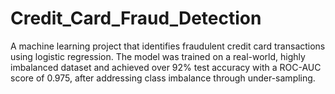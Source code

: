 # Credit_Card_Fraud_Detection
A machine learning project that identifies fraudulent credit card transactions using logistic regression. The model was trained on a real-world, highly imbalanced dataset and achieved over 92% test accuracy with a ROC-AUC score of 0.975, after addressing class imbalance through under-sampling.
